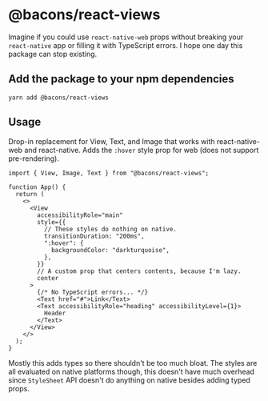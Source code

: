 # @bacons/react-views

Imagine if you could use `react-native-web` props without breaking your `react-native` app or filling it with TypeScript errors. I hope one day this package can stop existing.

## Add the package to your npm dependencies

```
yarn add @bacons/react-views
```

## Usage

Drop-in replacement for View, Text, and Image that works with react-native-web and react-native. Adds the `:hover` style prop for web (does not support pre-rendering).

```tsx
import { View, Image, Text } from "@bacons/react-views";

function App() {
  return (
    <>
      <View
        accessibilityRole="main"
        style={{
          // These styles do nothing on native.
          transitionDuration: "200ms",
          ":hover": {
            backgroundColor: "darkturquoise",
          },
        }}
        // A custom prop that centers contents, because I'm lazy.
        center
      >
        {/* No TypeScript errors... */}
        <Text href="#">Link</Text>
        <Text accessibilityRole="heading" accessibilityLevel={1}>
          Header
        </Text>
      </View>
    </>
  );
}
```

Mostly this adds types so there shouldn't be too much bloat. The styles are all evaluated on native platforms though, this doesn't have much overhead since `StyleSheet` API doesn't do anything on native besides adding typed props.
